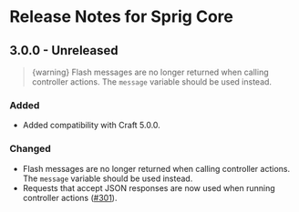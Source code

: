 # Release Notes for Sprig Core

## 3.0.0 - Unreleased

> {warning} Flash messages are no longer returned when calling controller actions. The `message` variable should be used instead.

### Added

- Added compatibility with Craft 5.0.0.

### Changed

- Flash messages are no longer returned when calling controller actions. The `message` variable should be used instead.
- Requests that accept JSON responses are now used when running controller actions ([#301](https://github.com/putyourlightson/craft-sprig/issues/301)).
